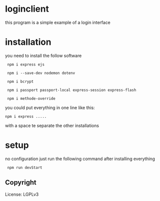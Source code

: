 # loginclient
this program is a simple example of a login interface 


# installation 

you need to install the follow software
```
 npm i express ejs 

 npm i --save-dev nodemon dotenv
  
 npm i bcrypt
  
 npm i passport passport-local express-session express-flash
 
 npm i methode-override
```
you could put everything in one line like this: 

```
npm i express .....
```
with a space te separate the other installations

# setup 
no configuration just run the following command after installing everything
 ```
  npm run devStart
```
## Copyright

License: LGPLv3
